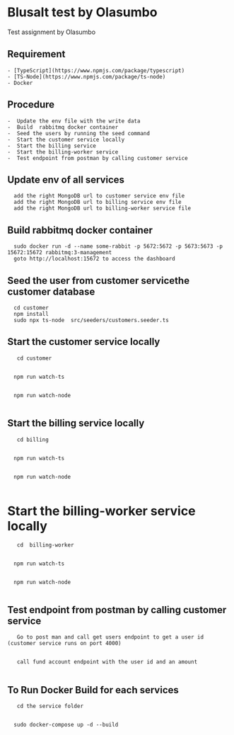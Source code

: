 # Blusalt test by Olasumbo
 Test assignment by Olasumbo

## Requirement
    - [TypeScript](https://www.npmjs.com/package/typescript)
    - [TS-Node](https://www.npmjs.com/package/ts-node)
    - Docker

## Procedure
    -  Update the env file with the write data
    -  Build  rabbitmq docker container 
    -  Seed the users by running the seed command
    -  Start the customer service locally
    -  Start the billing service
    -  Start the billing-worker service
    -  Test endpoint from postman by calling customer service

## Update env of all services

```
  add the right MongoDB url to customer service env file
  add the right MongoDB url to billing service env file
  add the right MongoDB url to billing-worker service file

```


## Build rabbitmq docker container 

```
  sudo docker run -d --name some-rabbit -p 5672:5672 -p 5673:5673 -p 15672:15672 rabbitmq:3-management
  goto http://localhost:15672 to access the dashboard

```

## Seed the user from customer servicethe customer database

```
  cd customer
  npm install
  sudo npx ts-node  src/seeders/customers.seeder.ts

```

## Start the customer service locally

```
   cd customer
  
```

```
  npm run watch-ts
  
```

```
  npm run watch-node
  
```

## Start the billing service locally


```
   cd billing
  
```

```
  npm run watch-ts
  
```

```
  npm run watch-node
  
```

# Start the billing-worker service locally


```
   cd  billing-worker
  
```

```
  npm run watch-ts
  
```

```
  npm run watch-node
  
```
##  Test endpoint from  postman by calling customer service

```
   Go to post man and call get users endpoint to get a user id (customer service runs on port 4000)
  
```

```
   call fund account endpoint with the user id and an amount
  
```


## To Run Docker Build for each services

```
   cd the service folder
  
```

```
  sudo docker-compose up -d --build
```